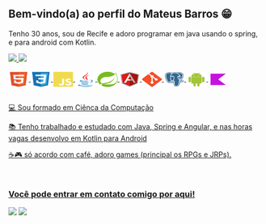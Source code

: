 ## Bem-vindo(a) ao perfil do Mateus Barros 😁

Tenho 30 anos, sou de Recife e adoro programar em java usando o spring, e para android com Kotlin.

 <div>
   <a href="https://github.com/mateusverissimo94">
   <img height="180em" src="https://github-readme-stats.vercel.app/api?username=mateusverissimo94&show_icons=true&theme=tokyonight&include_all_commits=true&count_private=true"/>
   <img height="180em" src="https://github-readme-stats.vercel.app/api/top-langs/?username=mateusverissimo94&layout=compact&langs_count=6&theme=tokyonight"/>

</div>
<div style="display: inline_block"><br>
  <img align="center" alt="HTML" height="30" width="40" src="https://raw.githubusercontent.com/devicons/devicon/master/icons/html5/html5-original.svg">
  <img align="center" alt="CSS" height="30" width="40" src="https://raw.githubusercontent.com/devicons/devicon/master/icons/css3/css3-original.svg">
  <img align="center" alt="javascript" height="30" width="40" src="https://raw.githubusercontent.com/devicons/devicon/master/icons/javascript/javascript-plain.svg">
  <img align="center" alt="java" height="30" width="40" src="https://github.com/devicons/devicon/blob/master/icons/java/java-original.svg">
  <img align="center" alt="spring" height="30" width="40" src="https://github.com/devicons/devicon/blob/master/icons/spring/spring-original.svg">
  <img align="center" alt="angular" height="30" width="40" src="https://github.com/devicons/devicon/blob/master/icons/angularjs/angularjs-original.svg">
 <img align="center" alt="git" height="30" width="40" src="https://raw.githubusercontent.com/devicons/devicon/master/icons/git/git-plain.svg">
 <img align="center" alt="postgresql" height="30" width="40" src="https://raw.githubusercontent.com/devicons/devicon/master/icons/postgresql/postgresql-plain.svg">
 <img align="center" alt="android" height="30" width="40" src="https://raw.githubusercontent.com/devicons/devicon/master/icons/android/android-plain.svg">
 <img align="center" alt="kotlin" height="30" width="40" src="https://raw.githubusercontent.com/devicons/devicon/master/icons/kotlin/kotlin-plain.svg">
</div>

 <br>

 <div display="inline-block">
  <p align="left">💻 Sou formado em Ciênca da Computação</p>
  <p align="left">📚 Tenho trabalhado e estudado com Java, Spring e Angular, e nas horas vagas desenvolvo em Kotlin para Android</p>
  <p align="left">☕🎮 só acordo com café, adoro games (principal os RPGs e JRPs).</p>

 </div>
 
 <br>
 
  ### Você pode entrar em contato comigo por aqui!
 
<div>  
  <a href = "mailto:mateusverissimo94@gmail.com"><img src="https://img.shields.io/badge/-Gmail-%23333?style=for-the-badge&logo=gmail&logoColor=white" target="_blank"></a>
  <a href="https://www.linkedin.com/in/mateus-barros-70297180/" target="_blank"><img src="https://img.shields.io/badge/-LinkedIn-%230077B5?style=for-the-badge&logo=linkedin&logoColor=white" target="_blank"></a> 

</div>
